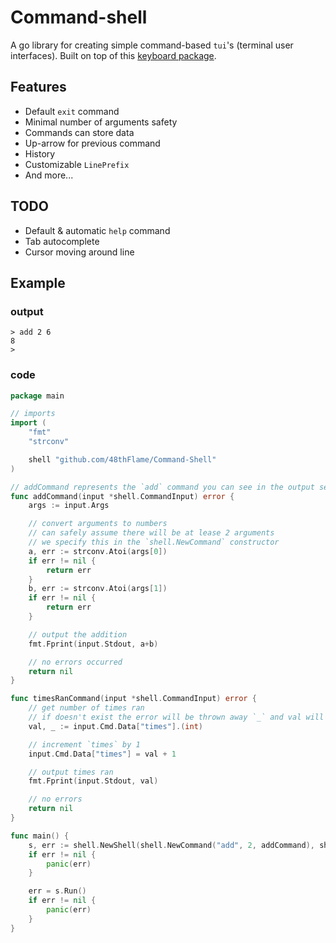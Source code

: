 # Command-shell

A go library for creating simple command-based `tui`'s (terminal user interfaces).
Built on top of this [keyboard package](https://github.com/eiannone/keyboard).

## Features

- Default `exit` command
- Minimal number of arguments safety
- Commands can store data
- Up-arrow for previous command
- History
- Customizable `LinePrefix`
- And more...

## TODO

- Default & automatic `help` command
- Tab autocomplete
- Cursor moving around line

## Example

### output

```terminal
> add 2 6
8
>
```

### code

```go
package main

// imports
import (
    "fmt"
    "strconv"

    shell "github.com/48thFlame/Command-Shell"
)

// addCommand represents the `add` command you can see in the output section
func addCommand(input *shell.CommandInput) error {
    args := input.Args

    // convert arguments to numbers
    // can safely assume there will be at lease 2 arguments
    // we specify this in the `shell.NewCommand` constructor
    a, err := strconv.Atoi(args[0])
    if err != nil {
        return err
    }
    b, err := strconv.Atoi(args[1])
    if err != nil {
        return err
    }

    // output the addition
    fmt.Fprint(input.Stdout, a+b)

    // no errors occurred
    return nil
}

func timesRanCommand(input *shell.CommandInput) error {
    // get number of times ran
    // if doesn't exist the error will be thrown away `_` and val will be the default int -> 0
    val, _ := input.Cmd.Data["times"].(int)

    // increment `times` by 1
    input.Cmd.Data["times"] = val + 1

    // output times ran
    fmt.Fprint(input.Stdout, val)

    // no errors
    return nil
}

func main() {
    s, err := shell.NewShell(shell.NewCommand("add", 2, addCommand), shell.NewCommand("times", 0, timesRanCommand))
    if err != nil {
        panic(err)
    }

    err = s.Run()
    if err != nil {
        panic(err)
    }
}
```
